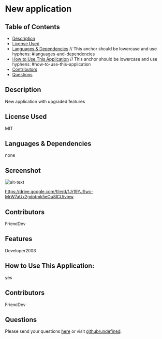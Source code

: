 # New application

  ## Table of Contents
  * [Description](#description)
  * [License Used](#license-used)
  * [Languages & Dependencies](#languagesanddependencies) // This anchor should be lowercase and use hyphens: #languages-and-dependencies
  * [How to Use This Application](#HowtoUseThisApplication) // This anchor should be lowercase and use hyphens: #how-to-use-this-application
  * [Contributors](#contributors)
  * [Questions](#questions)
  
  ## Description
  New application with upgraded features

  ## License Used
  MIT

  ## Languages & Dependencies
  none

  ## Screenshot
  ![alt-text](yes)

  https://drive.google.com/file/d/1Jr19YJSwc-MrW7aUx2gdotmk5eOu8lCU/view

  ## Contributors
  FriendDev

  ## Features
  Developer2003


  ## How to Use This Application:
  yes

  ## Contributors
  FriendDev

  ## Questions
  Please send your questions [here](mailto:dev2023@gmail.com?subject=[GitHub]%20Dev%20Connect) or visit [github/undefined](https://github.com/undefined).
  
